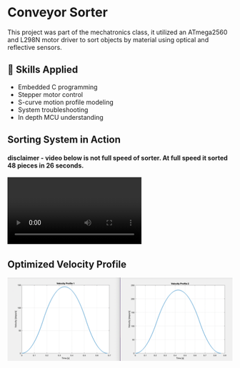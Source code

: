 # Conveyor Sorter

This project was part of the mechatronics class, it utilized an ATmega2560 and L298N motor driver to sort objects by material using optical and reflective sensors.

## 🚀 Skills Applied
- Embedded C programming
- Stepper motor control
- S-curve motion profile modeling
- System troubleshooting
- In depth MCU understanding

## Sorting System in Action
#### disclaimer - video below is not full speed of sorter. At full speed it sorted 48 pieces in 26 seconds.
![Click to download video](sort.mp4)

<!--## S-Curve Motion Code
[Click to view S-Curve Motion Code](stepper_acceleration.m)-->

## Optimized Velocity Profile
![Click to view velocity profile](velocity_profiles.png)

